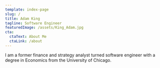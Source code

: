 ```yaml
---
template: index-page
slug: /
title: Adam King
tagline: Software Engineer
featuredImage: /assets/King_Adam.jpg
cta:
  ctaText: About Me
  ctaLink: /about
---
```

I am a former finance and strategy analyst turned software engineer with a degree in Economics from the University of Chicago.